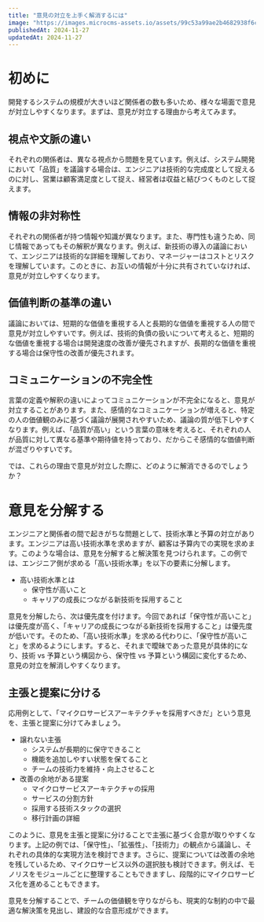 ```yaml
---
title: "意見の対立を上手く解消するには"
image: "https://images.microcms-assets.io/assets/99c53a99ae2b4682938f6c435d83e3d9/3e2c4cbadb5944c490e91b6d217df0fd/Microsoft-Fluentui-Emoji-3d-Crossed-Swords-3d.1024.png"
publishedAt: 2024-11-27
updatedAt: 2024-11-27
---
```


<h1 id="h313db3a8b3">初めに</h1><p>開発するシステムの規模が大きいほど関係者の数も多いため、様々な場面で意見が対立しやすくなります。まずは、意見が対立する理由から考えてみます。</p><h2 id="h10d0942a7b">視点や文脈の違い</h2><p>それぞれの関係者は、異なる視点から問題を見ています。例えば、システム開発において「品質」を議論する場合は、エンジニアは技術的な完成度として捉えるのに対し、営業は顧客満足度として捉え、経営者は収益と結びつくものとして捉えます。</p><h2 id="h2cf0795a9a">情報の非対称性</h2><p>それぞれの関係者が持つ情報や知識が異なります。また、専門性も違うため、同じ情報であってもその解釈が異なります。例えば、新技術の導入の議論において、エンジニアは技術的な詳細を理解しており、マネージャーはコストとリスクを理解しています。このときに、お互いの情報が十分に共有されていなければ、意見が対立しやすくなります。</p><h2 id="hea4c65fccd">価値判断の基準の違い</h2><p>議論においては、短期的な価値を重視する人と長期的な価値を重視する人の間で意見が対立しやすいです。例えば、技術的負債の扱いについて考えると、短期的な価値を重視する場合は開発速度の改善が優先されますが、長期的な価値を重視する場合は保守性の改善が優先されます。</p><h2 id="h6e2071fa21">コミュニケーションの不完全性</h2><p>言葉の定義や解釈の違いによってコミュニケーションが不完全になると、意見が対立することがあります。また、感情的なコミュニケーションが増えると、特定の人の価値観のみに基づく議論が展開されやすいため、議論の質が低下しやすくなります。例えば、「品質が高い」という言葉の意味を考えると、それぞれの人が品質に対して異なる基準や期待値を持っており、だからこそ感情的な価値判断が混ざりやすいです。</p><p>では、これらの理由で意見が対立した際に、どのように解消できるのでしょうか？</p><h1 id="h2d00ee8281">意見を分解する</h1><p>エンジニアと関係者の間で起きがちな問題として、技術水準と予算の対立があります。エンジニアは高い技術水準を求めますが、顧客は予算内での実現を求めます。このような場合は、意見を分解すると解決策を見つけられます。この例では、エンジニア側が求める「高い技術水準」を以下の要素に分解します。</p><ul><li>高い技術水準とは<ul><li>保守性が高いこと</li><li>キャリアの成長につながる新技術を採用すること</li></ul></li></ul><p>意見を分解したら、次は優先度を付けます。今回であれば「保守性が高いこと」は優先度が高く、「キャリアの成長につながる新技術を採用すること」は優先度が低いです。そのため、「高い技術水準」を求める代わりに、「保守性が高いこと」を求めるようにします。すると、それまで曖昧であった意見が具体的になり、技術 vs 予算という構図から、保守性 vs 予算という構図に変化するため、意見の対立を解消しやすくなります。</p><h2 id="h9b9dd39f5c">主張と提案に分ける</h2><p>応用例として、「マイクロサービスアーキテクチャを採用すべきだ」という意見を、主張と提案に分けてみましょう。</p><ul><li>譲れない主張<ul><li>システムが長期的に保守できること</li><li>機能を追加しやすい状態を保てること</li><li>チームの技術力を維持・向上させること</li></ul></li><li>改善の余地がある提案<ul><li>マイクロサービスアーキテクチャの採用</li><li>サービスの分割方針</li><li>採用する技術スタックの選択</li><li>移行計画の詳細</li></ul></li></ul><p>このように、意見を主張と提案に分けることで主張に基づく合意が取りやすくなります。上記の例では、「保守性」、「拡張性」、「技術力」の観点から議論し、それぞれの具体的な実現方法を検討できます。さらに、提案については改善の余地を残しているため、マイクロサービス以外の選択肢も検討できます。例えば、モノリスをモジュールごとに整理することもできますし、段階的にマイクロサービス化を進めることもできます。</p><p>意見を分解することで、チームの価値観を守りながらも、現実的な制約の中で最適な解決策を見出し、建設的な合意形成ができます。</p><p></p>